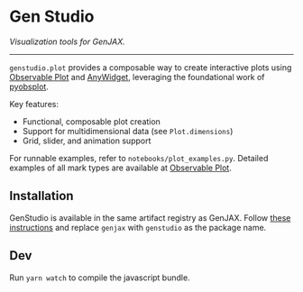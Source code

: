 # Gen Studio
_Visualization tools for GenJAX._

-----

`genstudio.plot` provides a composable way to create interactive plots using [Observable Plot](https://observablehq.com/plot/)
and [AnyWidget](https://github.com/manzt/anywidget), leveraging the foundational work of [pyobsplot](https://github.com/juba/pyobsplot).

Key features:

- Functional, composable plot creation
- Support for multidimensional data (see `Plot.dimensions`)
- Grid, slider, and animation support

For runnable examples, refer to `notebooks/plot_examples.py`. Detailed examples of all mark types are available at [Observable Plot](https://observablehq.com/plot/).

## Installation

GenStudio is available in the same artifact registry as GenJAX. Follow [these instructions](https://github.com/probcomp/genjax?tab=readme-ov-file#quickstart) and replace `genjax` with `genstudio` as the package name.

## Dev

Run `yarn watch` to compile the javascript bundle.
